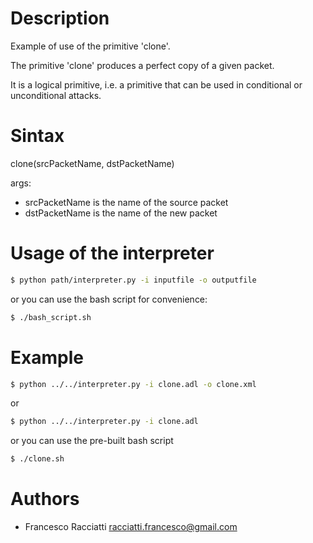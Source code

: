 Description
============
Example of use of the primitive 'clone'.

The primitive 'clone' produces a perfect copy of a given packet.

It is a logical primitive, i.e. a primitive that can be used in conditional or unconditional attacks.


Sintax
======
clone(srcPacketName, dstPacketName)

args:
 + srcPacketName is the name of the source packet
 + dstPacketName is the name of the new packet


Usage of the interpreter
========================
``` sh
$ python path/interpreter.py -i inputfile -o outputfile
```

or you can use the bash script for convenience:

``` sh
$ ./bash_script.sh
```


Example
=======
``` sh
$ python ../../interpreter.py -i clone.adl -o clone.xml
```

or

``` sh
$ python ../../interpreter.py -i clone.adl
```

or you can use the pre-built bash script

``` sh
$ ./clone.sh
```


Authors
=======
+ Francesco Racciatti  	<racciatti.francesco@gmail.com>
